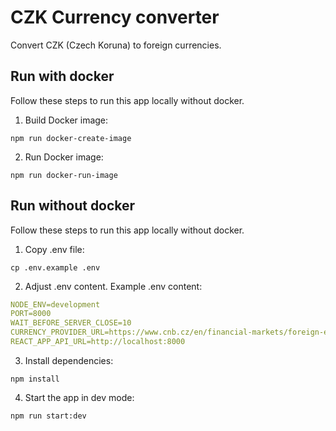 # CZK Currency converter
Convert CZK (Czech Koruna) to foreign currencies.

## Run with docker
Follow these steps to run this app locally without docker.
1. Build Docker image:
```shell
npm run docker-create-image
```
2. Run Docker image:
```shell
npm run docker-run-image
```

## Run without docker
Follow these steps to run this app locally without docker.
1. Copy .env file:
```shell
cp .env.example .env
```
2. Adjust .env content. Example .env content:
```yaml
NODE_ENV=development
PORT=8000
WAIT_BEFORE_SERVER_CLOSE=10
CURRENCY_PROVIDER_URL=https://www.cnb.cz/en/financial-markets/foreign-exchange-market/central-bank-exchange-rate-fixing/central-bank-exchange-rate-fixing/daily.txt
REACT_APP_API_URL=http://localhost:8000
```
3. Install dependencies:
```shell
npm install
```
4. Start the app in dev mode:
```shell
npm run start:dev
```
